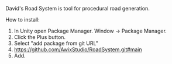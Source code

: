 David's Road System is tool for procedural road generation.

How to install:
1. In Unity open Package Manager. Window -> Package Manager.
2. Click the Plus button.
3. Select "add package from git URL"
4. https://github.com/AwixStudio/RoadSystem.git#main
5. Add.